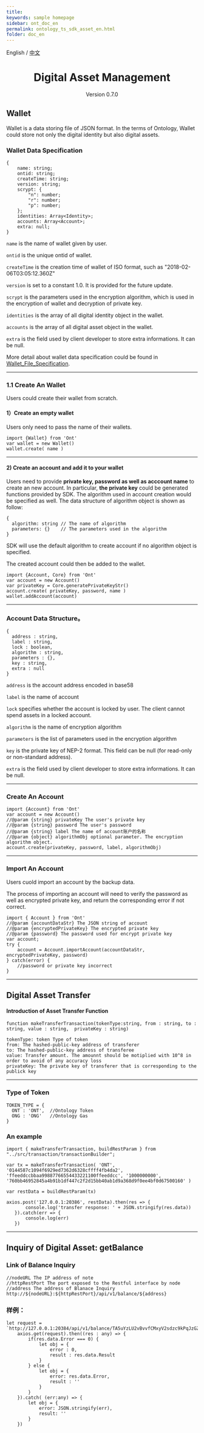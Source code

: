```yaml
---
title: 
keywords: sample homepage
sidebar: ont_doc_en
permalink: ontology_ts_sdk_asset_en.html
folder: doc_en
---
```


English / [中文](./ontology_ts_sdk_asset_zh.html)


<h1 align="center">Digital Asset Management </h1>
<p align="center" class="version">Version 0.7.0 </p>


## Wallet

Wallet is a data storing file of JSON format. In the terms of Ontology, Wallet could store not only the digital identity but also digital assets.



### Wallet Data Specification

````
{
	name: string;
    ontid: string;
    createTime: string;
    version: string;
    scrypt: {
        "n": number;
        "r": number;
        "p": number;
    };
    identities: Array<Identity>;
    accounts: Array<Account>;
    extra: null;
}
````

`name` is the name of wallet given by user.

```ontid``` is the unique ontid of wallet.

```createTime``` is the creation time of wallet of ISO format, such as "2018-02-06T03:05:12.360Z"

`version` is set to a constant 1.0. It is provided for the future update.

`scrypt` is the parameters used in the encryption algorithm, which is used in the encryption of wallet and decryption of private key.

`identities` is the array of all digital identity object in the wallet.

```accounts``` is the array of all digital asset object in the wallet.

```extra``` is the field used by client developer to store extra informations. It can be null.

More detail about wallet data specification could be found in [Wallet_File_Specification](./ontology_wallet_file_specification_en.html).

----


### 1.1 Create An Wallet

Users could create their wallet from scratch.

#### 1）Create an empty wallet

Users only need to pass the name of their wallets.

````
import {Wallet} from 'Ont'
var wallet = new Wallet()
wallet.create( name )
````

----



#### 2) Create an account and add it to your wallet

Users need to provide **private key, password as well as acccount name** to create an new account. In particular, **the private key** could be generated functions provided by SDK. The algorithm used in account creation would be specified as well. The data structure of algorithm object is shown as follow:

```
{
  algorithm: string // The name of algorithm
  parameters: {}    // The parameters used in the algorithm
}
```

SDK will use the default algorithm to create account if no algorithm object is specified.

The created account could then be added to the wallet.

````
import {Account, Core} from 'Ont'
var account = new Account()
var privateKey = Core.generatePrivateKeyStr()
account.create( privateKey, password, name )
wallet.addAccount(account)
````

----



### Account Data Structure。

````
{
  address : string,
  label : string,
  lock : boolean,
  algorithm : string,
  parameters : {},
  key : string,
  extra : null
}
````

```address``` is the account address encoded in base58

```label``` is the name of account

`lock` specifies whether the account is locked by user. The client cannot spend assets in a locked account.

`algorithm` is the name of encryption algorithm

`parameters` is the list of parameters used in the encryption algorithm

`key` is the private key of NEP-2 format. This field can be null (for read-only or non-standard address).

`extra` is the field used by client developer to store extra informations. It can be null.

----


###  Create An Account

````
import {Account} from 'Ont'
var account = new Account()
//@param {string} privateKey The user's private key
//@param {string} password The user's password
//@param {string} label The name of account账户的名称
//@param {object} algorithmObj optional parameter. The encryption algorithm object.
account.create(privateKey, password, label, algorithmObj)
````

----



### Import An Account

Users cuold import an account by the backup data.

The process of importing an account will need to verify the password as well as encrypted private key, and return the corresponding error if not correct.

````
import { Account } from 'Ont'
//@param {accountDataStr} The JSON string of account
//@param {encryptedPrivateKey} The encrypted private key
//@param {password} The password used for encrypt private key
var account;
try {
    account = Account.importAccount(accountDataStr, encryptedPrivateKey, password)
} catch(error) {
    //password or private key incorrect
}
````

----


## Digital Asset Transfer

####  Introduction of Asset Transfer Function
````
function makeTransferTransaction(tokenType:string, from : string, to : string, value : string,  privateKey : string)

tokenType: token Type of token
from: The hashed-public-key address of transferer
to: The hashed-public-key address of transferee
value: Transfer amount. The amounnt should be motiplied with 10^8 in order to avoid of any accuracy loss
privateKey: The private key of transferer that is corresponding to the publick key
````

----

### Type of Token
````
TOKEN_TYPE = {
  ONT : 'ONT',  //Ontology Token
  ONG : 'ONG'   //Ontology Gas
}
````

### An example
````
import { makeTransferTransaction, buildRestParam } from "../src/transaction/transactionBuilder";

var tx = makeTransferTransaction( 'ONT', '0144587c1094f6929ed7362d6328cffff4fb4da2', 'ffeeddccbbaa99887766554433221100ffeeddcc', '1000000000', '760bb46952845a4b91b1df447c2f2d15bb40ab1d9a368d9f0ee4bf0d67500160' )

var restData = buildRestParam(tx)

axios.post('127.0.0.1:20386', restData).then(res => {
       console.log('transfer response: ' + JSON.stringify(res.data))
   }).catch(err => {
       console.log(err)
   })
````

----



## Inquiry of Digital Asset: getBalance

### Link of Balance Inquiry

````
//nodeURL The IP address of note
//httpRestPort The port exposed to the Restful interface by node
//address The address of Blanace Inquiry
http://${nodeURL}:${httpRestPort}/api/v1/balance/${address}
````

### 样例：

````
let request = `http://127.0.0.1:20384/api/v1/balance/TA5uYzLU2vBvvfCMxyV2sdzc9kPqJzGZWq`
	axios.get(request).then((res : any) => {
		if(res.data.Error === 0) {
			let obj = {
				error : 0,
				result : res.data.Result
			}
		} else {
			let obj = {
				error: res.data.Error,
				result : ''
			}
		}
	}).catch( (err:any) => {
		let obj = {
			error: JSON.stringify(err),
			result: ''
		}
	})
````
